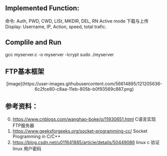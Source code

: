 ## Implemented Function:
命令: Auth, PWD, CWD, LISt, MKDIR, DEL, RN
Active mode 下载与上传
Display: Username, IP, Action, speed, total trafic.

## Complile and Run
gcc myserver.c -o myserver -lcrypt
sudo ./myserver

## FTP基本框架
<center>
  [image](https://user-images.githubusercontent.com/56614895/121205636-6c2fce80-c8aa-11eb-805b-b0f93569c887.png)
</center>

## 参考资料：
0. https://www.cnblogs.com/wanghao-boke/p/11930651.html C语言实现FTP服务器
1. https://www.geeksforgeeks.org/socket-programming-cc/ Socket Programming in C/C++
2. https://blog.csdn.net/u011641885/article/details/50449086 linux c 验证 linux 用户密码
